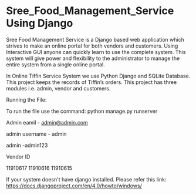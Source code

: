 # Sree_Food_Management_Service Using Django

Sree Food Management Service is a Django based web application which strives to make an online portal for both vendors and customers. Using Interactive GUI anyone can quickly learn to use the complete system. This system will give power and flexibility to the administrator to manage the entire system from a single online portal.

In Online Tiffin Service System we use Python Django and SQLite Database. This project keeps the records of Tiffin’s orders. This project has three modules i.e. admin, vendor and customers.

Running the File:

To run the file use the command:
python manage.py runserver


Admin eamil - admin@admin.com

admin username - admin

admin -admin123

Vendor ID

11910617
11910616
11910615


If your system doesn't have django installed. Please refer this link: https://docs.djangoproject.com/en/4.0/howto/windows/





